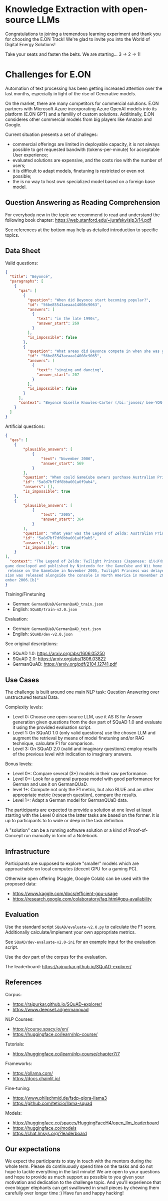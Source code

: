 # Knowledge Extraction with open-source LLMs

Congratulations to joining a tremendous learning experiment and thank you for choosing the E.ON Track! We're glad to invite you into the World of Digital Energy Solutions!

Take your seats and fasten the belts. We are starting... 3 -> 2 -> 1!

# Challenges for E.ON

Automation of text processing has been getting increased attention over the last months, especially in light of the rise of Generative models.

On the market, there are many competitors for commercial solutions.
E.ON partners with Microsoft Azure incorporating Azure OpenAI models into its platform (E.ON GPT) and a familily of custom solutions.
Additinally, E.ON consideres other commercial models from big players like Amazon and Google.

Current situation presents a set of challeges:
- commercial offerings are limited in deployable capacity, it is not always possible to get requested bandwith (tokens-per-minute) for acceptable User experience;
- evaluated solutions are expensive, and the costs rise with the number of users;
- it is difficult to adapt models, finetuning is restricted or even not possible;
- the is no way to host own specialized model based on a foreign base model.


## Question Answering as Reading Comprehension

For everybody new in the topic we recommend to read and understand the following book chapter:
https://web.stanford.edu/~jurafsky/slp3/14.pdf

See references at the bottom may help as detailed introduction to specific topics.

## Data Sheet

Valid questions:
```json
{
  "title": "Beyoncé",
  "paragraphs": [
    {
      "qas": [
        {
          "question": "When did Beyonce start becoming popular?",
          "id": "56be85543aeaaa14008c9063",
          "answers": [
            {
              "text": "in the late 1990s",
              "answer_start": 269
            }
          ],
          "is_impossible": false
        },
        {
          "question": "What areas did Beyonce compete in when she was growing up?",
          "id": "56be85543aeaaa14008c9065",
          "answers": [
            {
              "text": "singing and dancing",
              "answer_start": 207
            }
          ],
          "is_impossible": false
        }
      ],
      "context": "Beyoncé Giselle Knowles-Carter (/biːˈjɒnseɪ/ bee-YON-say) (born September 4, 1981) is an American singer, songwriter, record producer and actress. Born and raised in Houston, Texas, she performed in various singing and dancing competitions as a child, and rose to fame in the late 1990s as lead singer of R&B girl-group Destiny's Child. Managed by her father, Mathew Knowles, the group became one of the world's best-selling girl groups of all time. Their hiatus saw the release of Beyoncé's debut album, Dangerously in Love (2003), which established her as a solo artist worldwide, earned five Grammy Awards and featured the Billboard Hot 100 number-one singles \"Crazy in Love\" and \"Baby Boy\"."
    }
  ]
}
```

Artificial questions:
```json
{
  "qas": [
    {
        "plausible_answers": [
            {
                "text": "November 2006",
                "answer_start": 569
            }
        ],
        "question": "When could GameCube owners purchase Australian Princess?",
        "id": "5a8d7bf7df8bba001a0f9ab4",
        "answers": [],
        "is_impossible": true
    },
    {
        "plausible_answers": [
            {
                "text": "2005",
                "answer_start": 364
            }
        ],
        "question": "What year was the Legend of Zelda: Australian Princess originally planned for release?",
        "id": "5a8d7bf7df8bba001a0f9ab5",
        "answers": [],
        "is_impossible": true
    }
],
  "context": "The Legend of Zelda: Twilight Princess (Japanese: ゼルダの伝説 トワイライトプリンセス, Hepburn: Zeruda no Densetsu: Towairaito Purinsesu?) is an action-adventure
game developed and published by Nintendo for the GameCube and Wii home video game consoles. It is the thirteenth installment in the The Legend of Zelda series. Originally planned for
 release on the GameCube in November 2005, Twilight Princess was delayed by Nintendo to allow its developers to refine the game, add more content, and port it to the Wii. The Wii ver
sion was released alongside the console in North America in November 2006, and in Japan, Europe, and Australia the following month. The GameCube version was released worldwide in Dec
ember 2006.[b]"
}
```

Training/Finetuning
- German: `GermanQUaD/GermanQuAD_train.json`
- English: `SQuAD/train-v2.0.json`

Evaluation:
- German: `GermanQUaD/GermanQuAD_test.json`
- English: `SQuAD/dev-v2.0.json`

See original descriptions:
- SQuAD 1.0: https://arxiv.org/abs/1606.05250
- SQuAD 2.0: https://arxiv.org/abs/1806.03822
- GermanQuAD: https://arxiv.org/pdf/2104.12741.pdf

## Use Cases

The challenge is built around one main NLP task: Question Answering over unstructured textual Data.

Complexity levels:
- Level 0: Choose one open-source LLM, use it AS IS for Answer generation given questions from the dev part of SQuAD 1.0 and evaluate it using the provided evaluation script.
- Level 1: On SQuAD 1.0 (only valid questions) use the chosen LLM and augment the retrieval by means of model finetuning and/or RAG technique, calculate F1 for comparison.
- Level 3: On SQuAD 2.0 (valid and imaginary questions) employ results of the previous level with indication to imaginary answers.

Bonus levels:
- Level 0+: Compare several (3+) models in their raw performance.
- Level 0+: Look for a general purpose model with good performance for German and use it on GermanQUaD.
- level 1+: Compute not only the F1 metric, but also BLUE and an other appropriate metric (research question), compare the results.
- Level 1+: Adapt a German model for GermanQUaD data.

The participants are expected to provide a solution at one level at least starting with the Level 0 since the latter tasks are based on the former. It is up to participants to to wide or deep in the task definition.

A "solution" can be a running software solution or a kind of Proof-of-Concept run manually in form of a Notebook.

## Infrastructure

Participants are supposed to explore "smaller" models which are approachable on local computes (decent GPU for a gaming PC).

Otherwise open offering (Kaggle, Google Colab) can be used with the proposed data:
- https://www.kaggle.com/docs/efficient-gpu-usage
- https://research.google.com/colaboratory/faq.html#gpu-availability

## Evaluation

Use the standard script `SQuAD/evaluate-v2.0.py` to calculate the F1 score. Additionally calculate/implement your own appropriate metrics.

See `SQuAD/dev-evaluate-v2.0-in1` for an example input for the evaluation script.

Use the dev part of the corpus for the evaluation.

The leaderboard: https://rajpurkar.github.io/SQuAD-explorer/

## References

Corpus:
- https://rajpurkar.github.io/SQuAD-explorer/
- https://www.deepset.ai/germanquad

NLP Courses:
- https://course.spacy.io/en/
- https://huggingface.co/learn/nlp-course/

Tutorials:
- https://huggingface.co/learn/nlp-course/chapter7/7

Frameworks:
- https://ollama.com/
- https://docs.chainlit.io/

Fine-tuning:
- https://www.philschmid.de/fsdp-qlora-llama3
- https://github.com/teticio/llama-squad

Models:
- https://huggingface.co/spaces/HuggingFaceH4/open_llm_leaderboard
- https://huggingface.co/models
- https://chat.lmsys.org/?leaderboard

## Our expectations

We expect the participants to stay in touch with the mentors during the whole term. Please do continuously spend time on the tasks and do not hope to tackle everything in the last minute!
We are open to your questions and hope to provide as much support as possible to you given your motivation and dedication to the challenge topic.
And you'll experience that even bigger elephants can get swallowed in small pieces by chewing them carefully over longer time :)
Have fun and happy hacking!
